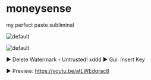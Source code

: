 # moneysense
my perfect paste subliminal

![default](https://pp.userapi.com/c846323/v846323164/1e2a06/9qUdnoWKy0w.jpg)

![default](https://pp.userapi.com/c847123/v847123049/1e0521/arFAx0-zxpY.jpg)

 ► Delete Watermark - Untrusted! xddd
 ► Gui: Insert Key

 ► Preview: https://youtu.be/atLWEdqrac8
